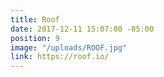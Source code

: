 ```yaml
---
title: Roof
date: 2017-12-11 15:07:00 -05:00
position: 9
image: "/uploads/ROOF.jpg"
link: https://roof.io/
---
```


